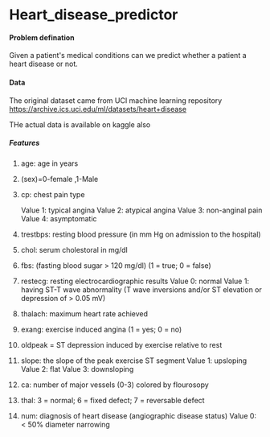 # Heart_disease_predictor

#### Problem defination
  Given a patient's medical conditions can we predict whether a patient a heart disease or not.
#### Data
The original dataset came from UCI machine learning repository https://archive.ics.uci.edu/ml/datasets/heart+disease

THe actual data is available on kaggle also 
##### Features
1. age: age in years
2. (sex)=0-female ,1-Male
3. cp: chest pain type

     Value 1: typical angina
     Value 2: atypical angina
     Value 3: non-anginal pain
     Value 4: asymptomatic
4. trestbps: resting blood pressure (in mm Hg on admission to the hospital)
5. chol: serum cholestoral in mg/dl
6. fbs: (fasting blood sugar > 120 mg/dl) (1 = true; 0 = false)
7. restecg: resting electrocardiographic results
    Value 0: normal
    Value 1: having ST-T wave abnormality (T wave inversions and/or ST         elevation or depression of > 0.05 mV)
8. thalach: maximum heart rate achieved
9. exang: exercise induced angina (1 = yes; 0 = no)
10. oldpeak = ST depression induced by exercise relative to rest
11. slope: the slope of the peak exercise ST segment
      Value 1: upsloping
      Value 2: flat
      Value 3: downsloping
12. ca: number of major vessels (0-3) colored by flourosopy
13. thal: 3 = normal; 6 = fixed defect; 7 = reversable defect
14.  num: diagnosis of heart disease (angiographic disease status)
     Value 0: < 50% diameter narrowing
